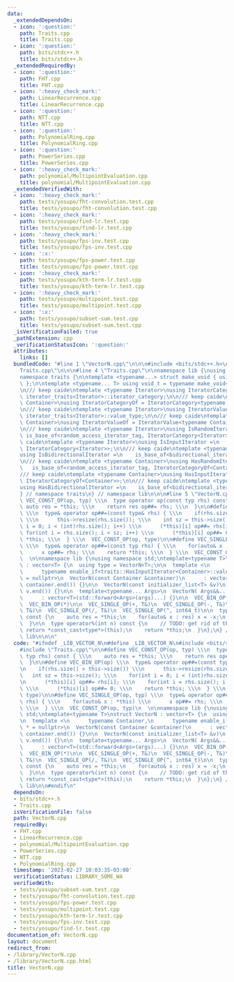 ```yaml
---
data:
  _extendedDependsOn:
  - icon: ':question:'
    path: Traits.cpp
    title: Traits.cpp
  - icon: ':question:'
    path: bits/stdc++.h
    title: bits/stdc++.h
  _extendedRequiredBy:
  - icon: ':question:'
    path: FHT.cpp
    title: FHT.cpp
  - icon: ':heavy_check_mark:'
    path: LinearRecurrence.cpp
    title: LinearRecurrence.cpp
  - icon: ':question:'
    path: NTT.cpp
    title: NTT.cpp
  - icon: ':question:'
    path: PolynomialRing.cpp
    title: PolynomialRing.cpp
  - icon: ':question:'
    path: PowerSeries.cpp
    title: PowerSeries.cpp
  - icon: ':heavy_check_mark:'
    path: polynomial/MultipointEvaluation.cpp
    title: polynomial/MultipointEvaluation.cpp
  _extendedVerifiedWith:
  - icon: ':heavy_check_mark:'
    path: tests/yosupo/fht-convolution.test.cpp
    title: tests/yosupo/fht-convolution.test.cpp
  - icon: ':heavy_check_mark:'
    path: tests/yosupo/find-lr.test.cpp
    title: tests/yosupo/find-lr.test.cpp
  - icon: ':heavy_check_mark:'
    path: tests/yosupo/fps-inv.test.cpp
    title: tests/yosupo/fps-inv.test.cpp
  - icon: ':x:'
    path: tests/yosupo/fps-power.test.cpp
    title: tests/yosupo/fps-power.test.cpp
  - icon: ':heavy_check_mark:'
    path: tests/yosupo/kth-term-lr.test.cpp
    title: tests/yosupo/kth-term-lr.test.cpp
  - icon: ':heavy_check_mark:'
    path: tests/yosupo/multipoint.test.cpp
    title: tests/yosupo/multipoint.test.cpp
  - icon: ':x:'
    path: tests/yosupo/subset-sum.test.cpp
    title: tests/yosupo/subset-sum.test.cpp
  _isVerificationFailed: true
  _pathExtension: cpp
  _verificationStatusIcon: ':question:'
  attributes:
    links: []
  bundledCode: "#line 1 \"VectorN.cpp\"\n\n\n#include <bits/stdc++.h>\n#line 1 \"\
    Traits.cpp\"\n\n\n#line 4 \"Traits.cpp\"\n\nnamespace lib {\nusing namespace std;\n\
    namespace traits {\n\ntemplate <typename...> struct make_void { using type = void;\
    \ };\n\ntemplate <typename... T> using void_t = typename make_void<T...>::type;\n\
    \n/// keep caide\ntemplate <typename Iterator>\nusing IteratorCategory = typename\
    \ iterator_traits<Iterator>::iterator_category;\n\n/// keep caide\ntemplate <typename\
    \ Container>\nusing IteratorCategoryOf = IteratorCategory<typename Container::iterator>;\n\
    \n/// keep caide\ntemplate <typename Iterator>\nusing IteratorValue = typename\
    \ iterator_traits<Iterator>::value_type;\n\n/// keep caide\ntemplate <typename\
    \ Container>\nusing IteratorValueOf = IteratorValue<typename Container::iterator>;\n\
    \n/// keep caide\ntemplate <typename Iterator>\nusing IsRandomIterator =\n   \
    \ is_base_of<random_access_iterator_tag, IteratorCategory<Iterator>>;\n\n/// keep\
    \ caide\ntemplate <typename Iterator>\nusing IsInputIterator =\n    is_base_of<input_iterator_tag,\
    \ IteratorCategory<Iterator>>;\n\n/// keep caide\ntemplate <typename Iterator>\n\
    using IsBidirectionalIterator =\n    is_base_of<bidirectional_iterator_tag, IteratorCategory<Iterator>>;\n\
    \n/// keep caide\ntemplate <typename Container>\nusing HasRandomIterator =\n \
    \   is_base_of<random_access_iterator_tag, IteratorCategoryOf<Container>>;\n\n\
    /// keep caide\ntemplate <typename Container>\nusing HasInputIterator =\n    is_base_of<input_iterator_tag,\
    \ IteratorCategoryOf<Container>>;\n\n/// keep caide\ntemplate <typename Container>\n\
    using HasBidirectionalIterator =\n    is_base_of<bidirectional_iterator_tag, IteratorCategoryOf<Container>>;\n\
    } // namespace traits\n} // namespace lib\n\n\n#line 5 \"VectorN.cpp\"\n\n#define\
    \ VEC_CONST_OP(op, typ) \\\n  type operator op(const typ rhs) const { \\\n   \
    \ auto res = *this; \\\n    return res op##= rhs; \\\n  }\n\n#define VEC_BIN_OP(op)\
    \ \\\n  type& operator op##=(const type& rhs) { \\\n    if(rhs.size() > this->size())\
    \ \\\n      this->resize(rhs.size()); \\\n    int sz = this->size(); \\\n    for(int\
    \ i = 0; i < (int)rhs.size(); i++) \\\n      (*this)[i] op##= rhs[i]; \\\n   \
    \ for(int i = rhs.size(); i < sz; i++) \\\n      (*this)[i] op##= 0; \\\n    return\
    \ *this; \\\n  } \\\n  VEC_CONST_OP(op, type)\n\n#define VEC_SINGLE_OP(op, typ)\
    \ \\\n  type& operator op##=(const typ rhs) { \\\n    for(auto& x : *this) \\\n\
    \      x op##= rhs; \\\n    return *this; \\\n  } \\\n  VEC_CONST_OP(op, typ)\n\
    \  \n\nnamespace lib {\nusing namespace std;\ntemplate<typename T>\nstruct VectorN\
    \ : vector<T> {\n  using type = VectorN<T>;\n\n  template <\n      typename Container,\n\
    \      typename enable_if<traits::HasInputIterator<Container>::value>::type *\
    \ = nullptr>\n  VectorN(const Container &container)\n      : vector<T>(container.begin(),\
    \ container.end()) {}\n\n  VectorN(const initializer_list<T> &v)\n      : vector<T>(v.begin(),\
    \ v.end()) {}\n\n  template<typename... Args>\n  VectorN( Args&&... args ) \n\
    \      : vector<T>(std::forward<Args>(args)...) {}\n\n  VEC_BIN_OP(+)\n  VEC_BIN_OP(-)\n\
    \  VEC_BIN_OP(*)\n\n  VEC_SINGLE_OP(+, T&)\n  VEC_SINGLE_OP(-, T&)\n  VEC_SINGLE_OP(*,\
    \ T&)\n  VEC_SINGLE_OP(/, T&)\n  VEC_SINGLE_OP(^, int64_t)\n\n  type operator-()\
    \ const {\n    auto res = *this;\n    for(auto& x : res) x = -x;\n    return res;\n\
    \  }\n\n  type operator%(int n) const {\n    // TODO: get rid of this\n    //\
    \ return *const_cast<type*>(this);\n    return *this;\n  }\n};\n} // namespace\
    \ lib\n\n\n"
  code: "#ifndef _LIB_VECTOR_N\n#define _LIB_VECTOR_N\n#include <bits/stdc++.h>\n\
    #include \"Traits.cpp\"\n\n#define VEC_CONST_OP(op, typ) \\\n  type operator op(const\
    \ typ rhs) const { \\\n    auto res = *this; \\\n    return res op##= rhs; \\\n\
    \  }\n\n#define VEC_BIN_OP(op) \\\n  type& operator op##=(const type& rhs) { \\\
    \n    if(rhs.size() > this->size()) \\\n      this->resize(rhs.size()); \\\n \
    \   int sz = this->size(); \\\n    for(int i = 0; i < (int)rhs.size(); i++) \\\
    \n      (*this)[i] op##= rhs[i]; \\\n    for(int i = rhs.size(); i < sz; i++)\
    \ \\\n      (*this)[i] op##= 0; \\\n    return *this; \\\n  } \\\n  VEC_CONST_OP(op,\
    \ type)\n\n#define VEC_SINGLE_OP(op, typ) \\\n  type& operator op##=(const typ\
    \ rhs) { \\\n    for(auto& x : *this) \\\n      x op##= rhs; \\\n    return *this;\
    \ \\\n  } \\\n  VEC_CONST_OP(op, typ)\n  \n\nnamespace lib {\nusing namespace\
    \ std;\ntemplate<typename T>\nstruct VectorN : vector<T> {\n  using type = VectorN<T>;\n\
    \n  template <\n      typename Container,\n      typename enable_if<traits::HasInputIterator<Container>::value>::type\
    \ * = nullptr>\n  VectorN(const Container &container)\n      : vector<T>(container.begin(),\
    \ container.end()) {}\n\n  VectorN(const initializer_list<T> &v)\n      : vector<T>(v.begin(),\
    \ v.end()) {}\n\n  template<typename... Args>\n  VectorN( Args&&... args ) \n\
    \      : vector<T>(std::forward<Args>(args)...) {}\n\n  VEC_BIN_OP(+)\n  VEC_BIN_OP(-)\n\
    \  VEC_BIN_OP(*)\n\n  VEC_SINGLE_OP(+, T&)\n  VEC_SINGLE_OP(-, T&)\n  VEC_SINGLE_OP(*,\
    \ T&)\n  VEC_SINGLE_OP(/, T&)\n  VEC_SINGLE_OP(^, int64_t)\n\n  type operator-()\
    \ const {\n    auto res = *this;\n    for(auto& x : res) x = -x;\n    return res;\n\
    \  }\n\n  type operator%(int n) const {\n    // TODO: get rid of this\n    //\
    \ return *const_cast<type*>(this);\n    return *this;\n  }\n};\n} // namespace\
    \ lib\n\n#endif\n"
  dependsOn:
  - bits/stdc++.h
  - Traits.cpp
  isVerificationFile: false
  path: VectorN.cpp
  requiredBy:
  - FHT.cpp
  - LinearRecurrence.cpp
  - polynomial/MultipointEvaluation.cpp
  - PowerSeries.cpp
  - NTT.cpp
  - PolynomialRing.cpp
  timestamp: '2023-02-27 10:03:35-03:00'
  verificationStatus: LIBRARY_SOME_WA
  verifiedWith:
  - tests/yosupo/subset-sum.test.cpp
  - tests/yosupo/fht-convolution.test.cpp
  - tests/yosupo/fps-power.test.cpp
  - tests/yosupo/multipoint.test.cpp
  - tests/yosupo/kth-term-lr.test.cpp
  - tests/yosupo/fps-inv.test.cpp
  - tests/yosupo/find-lr.test.cpp
documentation_of: VectorN.cpp
layout: document
redirect_from:
- /library/VectorN.cpp
- /library/VectorN.cpp.html
title: VectorN.cpp
---
```

